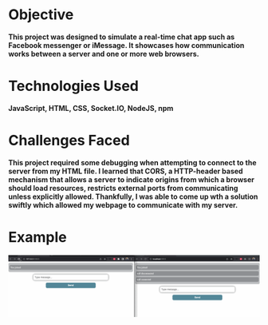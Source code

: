 # Objective

**This project was designed to simulate a real-time chat app such as Facebook messenger or iMessage. It showcases how communication works between a server and one or more web browsers.**

# Technologies Used

**JavaScript, HTML, CSS, Socket.IO, NodeJS, npm**

# Challenges Faced

**This project required some debugging when attempting to connect to the server from my HTML file. I learned that CORS, a HTTP-header based mechanism that allows a server to indicate origins from which a browser should load resources, restricts external ports from communicating unless explicitly allowed. Thankfully, I was able to come up wth a solution swiftly which allowed my webpage to communicate with my server.**

# Example

![](socketio.gif)
